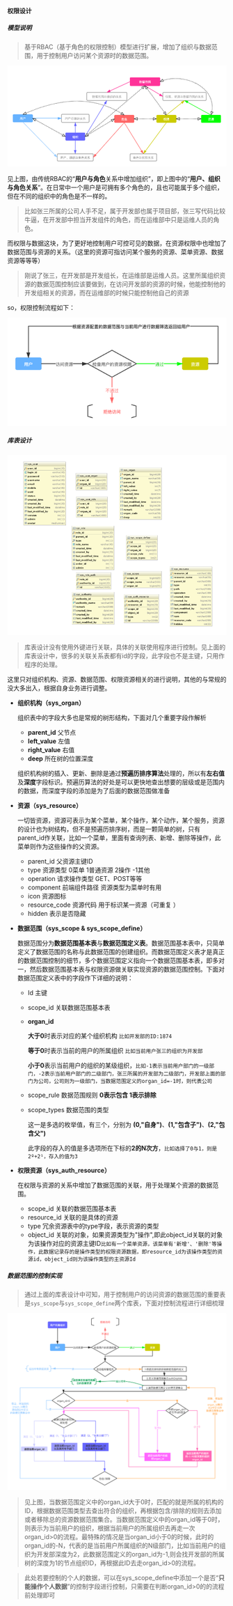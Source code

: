 #### 权限设计

##### 模型说明

> 基于RBAC（基于角色的权限控制）模型进行扩展，增加了组织与数据范围，用于控制用户访问某个资源时的数据范围。

![权限设计](./static/权限设计.png)

见上图，由传统RBAC的“**用户与角色**关系中增加组织”，即上图中的“**用户、组织与角色关系**”。在日常中一个用户是可拥有多个角色的，且也可能属于多个组织，但在不同的组织中的角色是不一样的。

> 比如张三所属的公司人手不足，属于开发部也属于项目部，张三写代码比较牛逼，在开发部中担当开发组件的角色，而在运维部中只是运维人员的角色。

而权限与数据这块，为了更好地控制用户可控可见的数据，在资源权限中也增加了数据范围与资源的关系。（这里的资源可指访问某个服务的资源、菜单资源、数据资源等等等）

> 刚说了张三，在开发部是开发组长，在运维部是运维人员。这里所属组织资源的数据范围控制应该要做到，在访问开发部的资源的时候，他能控制他的开发组相关的资源，而在运维部的时候只能控制他自己的资源

so，权限控制流程如下：

![权限控制流程](./static/权限控制流程.png)



##### 库表设计

![权限库表设计](./static/权限库表设计.png)

> 库表设计没有使用外键进行关联，具体的关联使用程序进行控制。见上面的库表设计中，很多的关联关系表都有id的字段，此字段也不是主键，只用作程序的处理。

这里只对组织机构、资源、数据范围、权限资源相关的进行说明，其他的与常规的没大多出入，根据自身业务进行调整。

- **组织机构（sys_organ）**

  组织表中的字段大多也是常规的树形结构，下面对几个重要字段作解析

  - **parent_id**  父节点
  - **left_value** 左值
  - **right_value**  右值
  - **deep**   所在树的位置深度

  组织机构树的插入、更新、删除是通过**预遍历排序算法**处理的，所以有**左右值**及**深度**字段标识。预遍历算法的好处是可以更快地查出想要的层级或是范围内的数据，而深度字段的添加是为了后面的数据范围做准备

- **资源（sys_resource）**

  一切皆资源，资源可表示为某个菜单，某个操作，某个动作，某个服务，资源的设计也为树结构，但不是预遍历排序树，而是一颗简单的树，只有parent_id作关联，比如一个菜单，里面有查询列表、新增、删除等操作，此菜单则作为这些操作的父资源。

  - parent_id 父资源主键ID
  - type  资源类型  0菜单 1普通资源 2操作 -1其他
  - operation 请求操作类型  GET、POST等等
  - component  前端组件路径   资源类型为菜单时有用
  - icon  资源图标
  - resource_code 资源代码   用于标识某一资源（可重复 ）
  - hidden  表示是否隐藏

- **数据范围（sys_scope & sys_scope_define）**

  数据范围分为**数据范围基本表**与**数据范围定义表**。数据范围基本表中，只简单定义了数据范围的名称与此数据范围的创建组织。而数据范围定义表才是真正的数据范围控制的细节，多个数据范围定义指向一个数据范围基本表，即多对一，然后数据范围基本表与权限资源做关联实现资源的数据范围控制。下面对数据范围定义表中的字段作下详细的说明：

  - Id	主键

  - scope_id  关联数据范围基本表

  - **organ_id**  

    **大于0**时表示对应的某个组织机构  `比如开发部的ID:1874`

    **等于0**时表示当前的用户的所属组织 `比如当前用户张三的组织为开发部`

    **小于0**表示当前用户的组织的某级组织，`比如-1表示当前用户部门的一级部门，-2表示当前用户部门的二级部门，张三所属的开发部为二级部门，开发部上面的部门为公司，公司则为一级部门，当数据范围定义的organ_id=-1时，则代表公司`
    
  - scope_rule  数据范围规则  **0表示包含  1表示排除**
  
  - scope_types 数据范围的类型  
  
    这一是多选的枚举值，有三个，分别为 **(0,"自身")**、**(1,"包含子")**、**(2,"包含父")**
  
    此字段的存入的值是多选项所在下标的**2的N次方**，`比如选择了0与1，则是2º+2¹，存入的值为3`

- **权限资源（sys_auth_resource）**

  在权限与资源的关系中增加了数据范围的关联，用于处理某个资源的数据范围。

  - scope_id  关联的数据范围基本表
  - resource_id  关联的是具体的资源
  - type  冗余资源表中的type字段，表示资源的类型
  - object_id  关联的对象，如果资源类型为"操作",即此object_id关联的对象为该操作对应的资源主键ID`比如有一个菜单资源，该菜单有'新增'、'删除'等操作，此数据记录存的是操作类型的权限资源数据，即resource_id为该操作类型的资源id，object_id则为该操作类型的主资源Id`



##### 数据范围的控制实现

> 通过上面的库表设计中可知，用于控制用户的访问资源的数据范围的重要表是`sys_scope`与`sys_scope_define`两个库表，下面对控制流程进行详细梳理

![数据范围控制流程](./static/数据范围控制流程.png)

> 见上图，当数据范围定义中的organ_id大于0时，匹配的就是所属的机构的ID，根据数据范围类型去查出符合的组织，再根据包含/排除的规则去添加或者移除总的资源数据范围集合。当数据范围定义中的organ_id等于0时，则表示为当前用户的组织，根据当前用户的所属组织去再走一次organ_id>0的流程。最特殊的情况是当organ_id小于0的时候，此时的organ_id的-N，代表的是当前用户所属组织的N级部门，比如当前用户的组织为开发部深度为2，此数据范围定义的organ_id为-1,则会找开发部的所属树的深度为1的节点组织ID，再根据此ID去走organ_id>0的流程。



>此处若要控制的个人的数据，可以在sys_scope_define中添加一个是否“**只能操作个人数据**”的控制字段进行控制，只需要在判断organ_id>0的的流程前处理即可








​    

​    